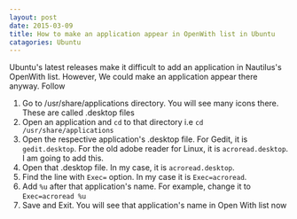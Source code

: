 ```yaml
---
layout: post
date: 2015-03-09
title: How to make an application appear in OpenWith list in Ubuntu
catagories: Ubuntu
---
```


Ubuntu's latest releases make it difficult to add an application in Nautilus's OpenWith list. However, We could make an application appear there anyway. Follow 

1. Go to /usr/share/applications directory. You will see many icons there. These are called .desktop files
2. Open an application and `cd` to that directory i.e `cd /usr/share/applications`
3. Open the respective application's .desktop file. For Gedit, it is `gedit.desktop`. For the old adobe reader for Linux, it is `acroread.desktop`. I am going to add this.
4. Open that .desktop file. In my case, it is `acroread.desktop`.
5. Find the line with `Exec=` option. In my case it is `Exec=acroread`. 
6. Add `%u` after that application's name. For example, change it to `Exec=acroread %u`
7. Save and Exit. You will see that application's name in Open With list now